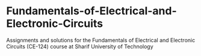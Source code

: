 # Fundamentals-of-Electrical-and-Electronic-Circuits
Assignments and solutions for the Fundamentals of Electrical and Electronic Circuits (CE-124) course at Sharif University of Technology
